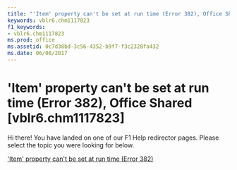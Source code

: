 ```yaml
---
title: "'Item' property can't be set at run time (Error 382), Office Shared [vblr6.chm1117823]"
keywords: vblr6.chm1117823
f1_keywords:
- vblr6.chm1117823
ms.prod: office
ms.assetid: 0c7d38bd-3c56-4352-b9f7-f3c2328fa432
ms.date: 06/08/2017
---
```



# 'Item' property can't be set at run time (Error 382), Office Shared [vblr6.chm1117823]

Hi there! You have landed on one of our F1 Help redirector pages. Please select the topic you were looking for below.

['Item' property can't be set at run time (Error 382)](http://msdn.microsoft.com/library/20149505-5b45-6c97-228e-839bee802c62%28Office.15%29.aspx)

